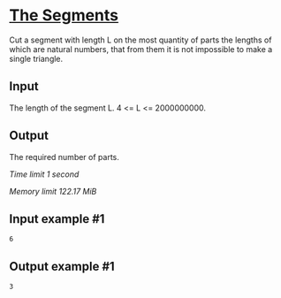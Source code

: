 # [The Segments](https://www.e-olymp.com/en/contests/8947/problems/77332)

Cut a segment with length L on the most quantity of parts the lengths of which are natural numbers, that from them it is not impossible to make a single triangle.

## Input 

The length of the segment L. 4 <= L <= 2000000000.

## Output

The required number of parts.

_Time limit 1 second_

_Memory limit 122.17 MiB_

## Input example #1
```
6
```

## Output example #1
```
3
```
